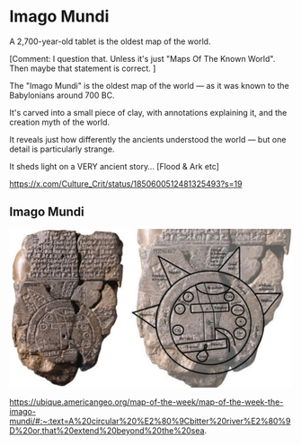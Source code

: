 # Imago Mundi

A 2,700-year-old tablet is the oldest map of the world. 

[Comment: I question that. Unless it's just "Maps Of The Known World". Then maybe that statement is correct. ]

The "Imago Mundi" is the oldest map of the world — as it was known to the Babylonians around 700 BC.

It's carved into a small piece of clay, with annotations explaining it, and the creation myth of the world.

It reveals just how differently the ancients understood the world — but one detail is particularly strange.

It sheds light on a VERY ancient story… [Flood & Ark etc]

 https://x.com/Culture_Crit/status/1850600512481325493?s=19

 ## Imago Mundi

![](img/imago-mundi.jpg)

https://ubique.americangeo.org/map-of-the-week/map-of-the-week-the-imago-mundi/#:~:text=A%20circular%20%E2%80%9Cbitter%20river%E2%80%9D%20or,that%20extend%20beyond%20the%20sea.